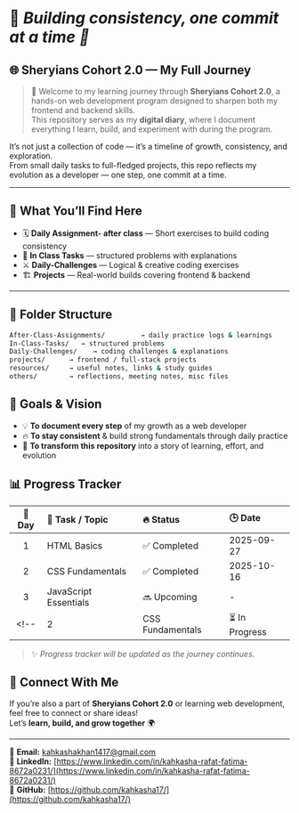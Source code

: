 # 🧱 *Building consistency, one commit at a time 💪*

## 🌐 **Sheryians Cohort 2.0 — My Full Journey**

> 🚀 Welcome to my learning journey through **Sheryians Cohort 2.0**, a hands-on web development program designed to sharpen both my frontend and backend skills.  
> This repository serves as my **digital diary**, where I document everything I learn, build, and experiment with during the program.

It’s not just a collection of code — it’s a timeline of growth, consistency, and exploration.  
From small daily tasks to full-fledged projects, this repo reflects my evolution as a developer — one step, one commit at a time.

---

## 🧠 **What You’ll Find Here**

- 🗓️ **Daily Assignment- after class** — Short exercises to build coding consistency  
- 🧩 **In Class Tasks** — structured problems with explanations  
- ⚔️ **Daily-Challenges** — Logical & creative coding exercises  
- 🏗️ **Projects** — Real-world builds covering frontend & backend  

---

## 📁 **Folder Structure**

```bash
After-Class-Assignments/         → daily practice logs & learnings  
In-Class-Tasks/   → structured problems 
Daily-Challenges/    → coding challenges & explanations  
projects/      → frontend / full-stack projects  
resources/     → useful notes, links & study guides  
others/        → reflections, meeting notes, misc files  
```
## 🎯 **Goals & Vision**

- 💡 **To document every step** of my growth as a web developer  
- 🔥 **To stay consistent** & build strong fundamentals through daily practice  
- 🌱 **To transform this repository** into a story of learning, effort, and evolution  

## 📊 **Progress Tracker**

| 📅 **Day** | 🧠 **Task / Topic** | 🔥 **Status** | 🕒 **Date** |
|:----------:|:-------------------|:--------------|:------------|
| 1 | HTML Basics | ✅ Completed | 2025-09-27 |
| 2 | CSS Fundamentals | ✅ Completed | 2025-10-16 |
| 3 | JavaScript Essentials | 🔜 Upcoming | - |
<!-- | 2 | CSS Fundamentals | ⏳ In Progress | - | -->

> ✨ *Progress tracker will be updated as the journey continues.*

## 💬 **Connect With Me**

If you’re also a part of **Sheryians Cohort 2.0** or learning web development, feel free to connect or share ideas!  
Let’s **learn, build, and grow together** 🌍  

---

📧 **Email:** [kahkashakhan1417@gmail.com](mailto:kahkashakhan1417@gmail.com)  
💼 **LinkedIn:** [https://www.linkedin.com/in/kahkasha-rafat-fatima-8672a0231/](https://www.linkedin.com/in/kahkasha-rafat-fatima-8672a0231/)  
🐙 **GitHub:** [https://github.com/kahkasha17/](https://github.com/kahkasha17/)  
